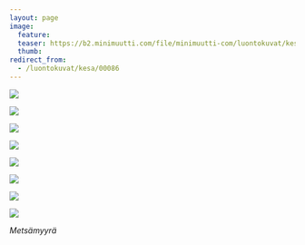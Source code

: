 ```yaml
---
layout: page
image:
  feature:
  teaser: https://b2.minimuutti.com/file/minimuutti-com/luontokuvat/kes%C3%A4/4/DS22635-245px.jpg
  thumb:
redirect_from:
  - /luontokuvat/kesa/00086
---
```


[![](https://b2.minimuutti.com/file/minimuutti-com/luontokuvat/kes%C3%A4/4/DS22498-800px.jpg)](https://dl.dropboxusercontent.com/sh/ea1wtnz7z734o12/AADLzuHriDhIh7rEmrVedmEMa/luontokuvat/kes%C3%A4/4/DS22498.jpg)

[![](https://b2.minimuutti.com/file/minimuutti-com/luontokuvat/kes%C3%A4/4/DS22574-800px.jpg)](https://dl.dropboxusercontent.com/sh/ea1wtnz7z734o12/AADhDGzPOBHaerarDq4J1ek7a/luontokuvat/kes%C3%A4/4/DS22574.jpg)

[![](https://b2.minimuutti.com/file/minimuutti-com/luontokuvat/kes%C3%A4/4/DS22595-800px.jpg)](https://dl.dropboxusercontent.com/sh/ea1wtnz7z734o12/AAB8Wa86u5r3P3XdGC2uduwTa/luontokuvat/kes%C3%A4/4/DS22595.jpg)

[![](https://b2.minimuutti.com/file/minimuutti-com/luontokuvat/kes%C3%A4/4/DS22629-800px.jpg)](https://dl.dropboxusercontent.com/sh/ea1wtnz7z734o12/AAD054atoIFdPkV_DLuzMCFva/luontokuvat/kes%C3%A4/4/DS22629.jpg)

[![](https://b2.minimuutti.com/file/minimuutti-com/luontokuvat/kes%C3%A4/4/DS22630-800px.jpg)](https://dl.dropboxusercontent.com/sh/ea1wtnz7z734o12/AACRMfGgqD78jDbBFPlEfam9a/luontokuvat/kes%C3%A4/4/DS22630.jpg)

[![](https://b2.minimuutti.com/file/minimuutti-com/luontokuvat/kes%C3%A4/4/DS22644-800px.jpg)](https://dl.dropboxusercontent.com/sh/ea1wtnz7z734o12/AADBS7tGoFO7t6P5f1ZUDk5Na/luontokuvat/kes%C3%A4/4/DS22644.jpg)

[![](https://b2.minimuutti.com/file/minimuutti-com/luontokuvat/kes%C3%A4/4/DS22635-800px.jpg)](https://dl.dropboxusercontent.com/sh/ea1wtnz7z734o12/AADho0iMZrCAKupy5lzoEqCla/luontokuvat/kes%C3%A4/4/DS22635.jpg)

[![](https://b2.minimuutti.com/file/minimuutti-com/luontokuvat/kes%C3%A4/4/DS22634-800px.jpg)](https://dl.dropboxusercontent.com/sh/ea1wtnz7z734o12/AABANHs2MQr4nr8lrWZ35iLya/luontokuvat/kes%C3%A4/4/DS22634.jpg)

*Metsämyyrä*
